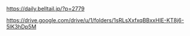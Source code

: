 https://daily.belltail.jp/?p=2779

https://drive.google.com/drive/u/1/folders/1sRLsXxfxqBBxxHIE-KT8j6-5IK3hDp5M
